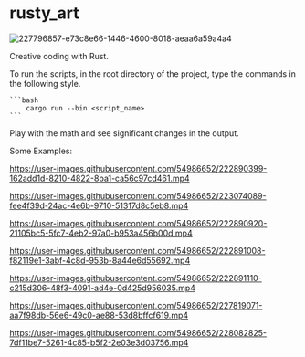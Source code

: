 # rusty_art


![227796857-e73c8e66-1446-4600-8018-aeaa6a59a4a4](https://user-images.githubusercontent.com/54986652/227951137-35ab864e-3329-4ef0-a4aa-2347f07296ca.png)

Creative coding with Rust.

To run the scripts, in the root directory of the project, type the commands in the following style.

    ```bash
        cargo run --bin <script_name>
    ```

Play with the math and see significant changes in the output.

Some Examples:



https://user-images.githubusercontent.com/54986652/222890399-162add1d-8210-4822-8ba1-ca56c97cd461.mp4




https://user-images.githubusercontent.com/54986652/223074089-fee4f39d-24ac-4e6b-9710-51317d8c5eb8.mp4




https://user-images.githubusercontent.com/54986652/222890920-21105bc5-5fc7-4eb2-97a0-b953a456b00d.mp4





https://user-images.githubusercontent.com/54986652/222891008-f82119e1-3abf-4c8d-953b-8a44e6d55692.mp4





https://user-images.githubusercontent.com/54986652/222891110-c215d306-48f3-4091-ad4e-0d425d956035.mp4





https://user-images.githubusercontent.com/54986652/227819071-aa7f98db-56e6-49c0-ae88-53d8bffcf619.mp4



https://user-images.githubusercontent.com/54986652/228082825-7df11be7-5261-4c85-b5f2-2e03e3d03756.mp4


